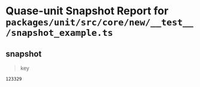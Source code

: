 # Quase-unit Snapshot Report for `packages/unit/src/core/new/__test__/snapshot_example.ts`

## snapshot

> key

```
123329
```
